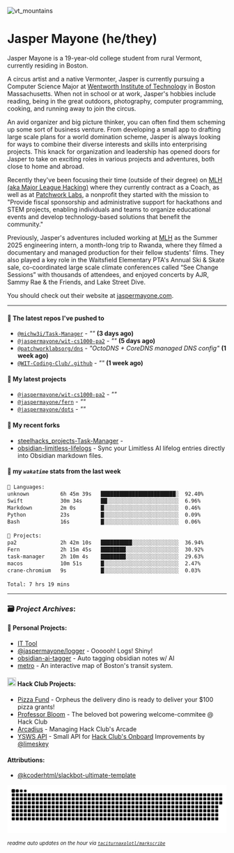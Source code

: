![vt_mountains](https://github.com/jaspermayone/jaspermayone/assets/65788728/0597adb6-37c9-4db7-b6d8-1d7107b7bdd8)

# Jasper Mayone (he/they)

Jasper Mayone is a 19-year-old college student from rural Vermont, currently residing in Boston.

A circus artist and a native Vermonter, Jasper is currently pursuing a Computer Science Major at [Wentworth Institute of Technology](https://wit.edu) in Boston Massachusetts. When not in school or at work, Jasper's hobbies include reading, being in the great outdoors, photography, computer programming, cooking, and running away to join the circus.

An avid organizer and big picture thinker, you can often find them scheming up some sort of business venture. From developing a small app to drafting large scale plans for a world domination scheme, Jasper is always looking for ways to combine their diverse interests and skills into enterprising projects. This knack for organization and leadership has opened doors for Jasper to take on exciting roles in various projects and adventures, both close to home and abroad.

Recently they've been focusing their time (outside of their degree) on [MLH (aka Major League Hacking)](https://mlh.io/) where they currently contract as a Coach, as well as at [Patchwork Labs](https://github.com/patchworklabsorg), a nonprofit they started with the mission to "Provide fiscal sponsorship and administrative support for hackathons and STEM projects, enabling individuals and teams to organize educational events and develop technology-based solutions that benefit the community."

Previously, Jasper's adventures included working at [MLH](https://mlh.io/) as the Summer 2025 engineering intern, a month-long trip to Rwanda, where they filmed a documentary and managed production for their fellow students' films. They also played a key role in the Waitsfield Elementary PTA's Annual Ski & Skate sale, co-coordinated large scale climate conferences called “See Change Sessions” with thousands of attendees, and enjoyed concerts by AJR, Sammy Rae & the Friends, and Lake Street Dive.

You should check out their website at [jaspermayone.com](https://jaspermayone.com).

---

#### 👷 The latest repos I've pushed to

- [`@michw3i/Task-Manager`](https://github.com/michw3i/Task-Manager) - _""_ **(3 days ago)**
- [`@jaspermayone/wit-cs1000-pa2`](https://github.com/jaspermayone/wit-cs1000-pa2) - _""_ **(5 days ago)**
- [`@patchworklabsorg/dns`](https://github.com/patchworklabsorg/dns) - _"OctoDNS + CoreDNS managed DNS config"_ **(1 week ago)**
- [`@WIT-Coding-Club/.github`](https://github.com/WIT-Coding-Club/.github) - _""_ **(1 week ago)**

#### 🌱 My latest projects

- [`@jaspermayone/wit-cs1000-pa2`](https://github.com/jaspermayone/wit-cs1000-pa2) - _""_
- [`@jaspermayone/fern`](https://github.com/jaspermayone/fern) - _""_
- [`@jaspermayone/dots`](https://github.com/jaspermayone/dots) - _""_

#### 🍴 My recent forks

- [steelhacks_projects-Task-Manager](https://github.com/jaspermayone-forks/steelhacks_projects-Task-Manager) - 
- [obsidian-limitless-lifelogs](https://github.com/jaspermayone-forks/obsidian-limitless-lifelogs) - Sync your Limitless AI lifelog entries directly into Obsidian markdown files.

#### 📡 my _`wakatime`_ stats from the last week

```text
💾 Languages:
unknown          6h 45m 39s   ████████████████████████░  92.40%
Swift            30m 34s      ██░░░░░░░░░░░░░░░░░░░░░░░  6.96%
Markdown         2m 0s        █░░░░░░░░░░░░░░░░░░░░░░░░  0.46%
Python           23s          █░░░░░░░░░░░░░░░░░░░░░░░░  0.09%
Bash             16s          █░░░░░░░░░░░░░░░░░░░░░░░░  0.06%

💼 Projects:
pa2              2h 42m 10s   ██████████░░░░░░░░░░░░░░░  36.94%
Fern             2h 15m 45s   ████████░░░░░░░░░░░░░░░░░  30.92%
task-manager     2h 10m 4s    ████████░░░░░░░░░░░░░░░░░  29.63%
macos            10m 51s      █░░░░░░░░░░░░░░░░░░░░░░░░  2.47%
crane-chromium   9s           █░░░░░░░░░░░░░░░░░░░░░░░░  0.03%

Total: 7 hrs 19 mins
```


---

### 🗃️ _Project Archives_:

#### 🌱 Personal Projects:
- [IT Tool](https://github.com/jaspermayone/ittool)
- [@jaspermayone/logger](https://github.com/jaspermayone/logger) - Oooooh! Logs! Shiny!
- [obsidian-ai-tagger](https://github.com/jaspermayone/obsidian-ai-tagger) - Auto tagging obsidian notes w/ AI
- [metro](https://github.com/jaspermayone/metro) - An interactive map of Boston's transit system.

#### <img src="https://assets.hackclub.com/icon-progress-rounded.png" width="20" height="20" /> Hack Club Projects:
- [Pizza Fund](https://github.com/hackclub/pizza-fund) - Orpheus the delivery dino is ready to deliver your $100 pizza grants!
- [Professor Bloom](https://github.com/hackclub/professor-bloom) - The beloved bot powering welcome-commitee @ Hack Club
- [Arcadius](https://github.com/hackclub/arcadius) - Managing Hack Club's Arcade
- [YSWS API](https://github.com/jaspermayone/ysws-api) - Small API for [Hack Club's Onboard](https://hackclub.com/onboard/) Improvements by [@limeskey](https://github.com/limeskey)

#### Attributions:
- [@kcoderhtml/slackbot-ultimate-template](https://github.com/kcoderhtml/slackbot-ultimate-template?tab=readme-ov-file#template-example)

<picture>
  <source media="(prefers-color-scheme: dark)" srcset="assets/snake/github-contribution-grid-snake-dark.svg" />
  <source media="(prefers-color-scheme: light)" srcset="assets/snake/github-contribution-grid-snake.svg" />
  <img alt="github-snake" src="assets/snake/github-contribution-grid-snake.svg" />
</picture>

<sup><em>readme auto updates on the hour via
  <a href="https://github.com/taciturnaxolotl/markscribe">
    <code>taciturnaxolotl/markscribe</code>
  </a>
</em></sup>
